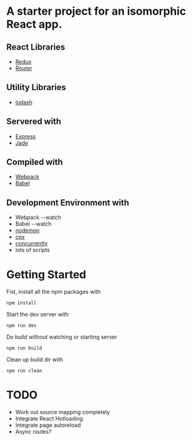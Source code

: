 # A starter project for an isomorphic React app.

## React Libraries
- [Redux](https://github.com/reactjs/redux)
- [Router](https://github.com/reactjs/react-router)

## Utility Libraries
- [lodash](https://lodash.com/)

## Servered with
- [Express](https://expressjs.com/)
- [Jade](http://jade-lang.com/)

## Compiled with
- [Webpack](https://webpack.github.io/)
- [Babel](https://babeljs.io/)

## Development Environment with
- Webpack --watch
- Babel --watch
- [nodemon](https://github.com/remy/nodemon)
- [cpx](https://github.com/mysticatea/cpx)
- [concurrently](https://github.com/kimmobrunfeldt/concurrently)
- lots of scripts

# Getting Started

Fist, install all the npm packages with

```shell
npm install
```

Start the dev server with

```shell
npm run dev
```

Do build without watching or starting server

```shell
npm run build
```

Clean up build dir with

```shell
npm run clean
```

# TODO
- Work out source mapping completely
- Integrate React Hotloading
- Integrate page autoreload
- Async routes?
